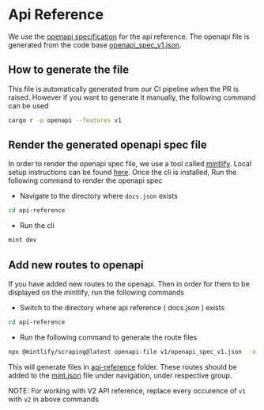 # Api Reference

We use the [openapi specification](https://swagger.io/specification) for the api reference. The openapi file is generated from the code base [openapi_spec_v1.json](v1/openapi_spec_v1.json).

## How to generate the file

This file is automatically generated from our CI pipeline when the PR is raised. However if you want to generate it manually, the following command can be used

```bash
cargo r -p openapi --features v1
```

## Render the generated openapi spec file

In order to render the openapi spec file, we use a tool called [mintlify](https://mintlify.com/). Local setup instructions can be found [here](https://mintlify.com/docs/development#development). Once the cli is installed, Run the following command to render the openapi spec

- Navigate to the directory where `docs.json` exists

```bash
cd api-reference
```

- Run the cli

```bash
mint dev
```

## Add new routes to openapi

If you have added new routes to the openapi. Then in order for them to be displayed on the mintlify, run the following commands

- Switch to the directory where api reference ( docs.json ) exists

```bash
cd api-reference
```

- Run the following command to generate the route files

```bash
npx @mintlify/scraping@latest openapi-file v1/openapi_spec_v1.json  -o v1
```

This will generate files in [api-reference](api-reference) folder. These routes should be added to the [mint.json](mint.json) file under navigation, under respective group.


NOTE: For working with V2 API reference, replace every occurence of `v1` with `v2` in above commands